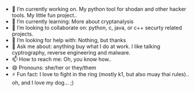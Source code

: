 - 🔭 I’m currently working on. My python tool for shodan and other hacker tools. My little fun project..
- 🌱 I’m currently learning: More about cryptanalysis
- 👯 I’m looking to collaborate on: python, c, java, or c++ securty related projects.
- 🤔 I’m looking for help with: Nothing, but thanks
- 💬 Ask me about: anything buy what I do at work.  I like talking cyptrography, reverse engineering and malware. 
- 📫 How to reach me: Oh, you know how..
- 😄 Pronouns: she/her or they/them
- ⚡ Fun fact: I love to fight in the ring (mostly k1, but also muay thai rules).. oh, and I love my dog... ;)

<!--
**skraynick/skraynick** is a ✨ _special_ ✨ repository because its `README.md` (this file) appears on your GitHub profile.

Here are some ideas to get you started:

- 🔭 I’m currently working on ...
- 🌱 I’m currently learning ...
- 👯 I’m looking to collaborate on ...
- 🤔 I’m looking for help with ...
- 💬 Ask me about ...
- 📫 How to reach me: ...
- 😄 Pronouns: ...
- ⚡ Fun fact: ...
-->
